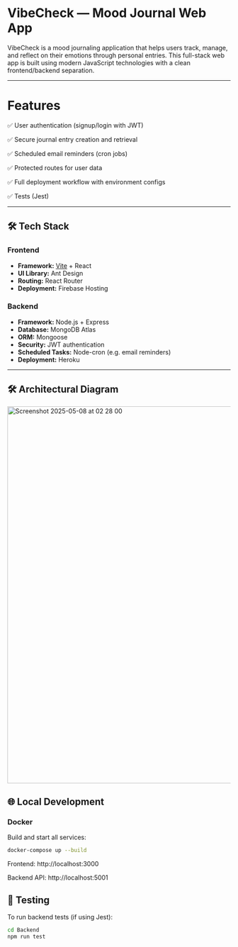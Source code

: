 # VibeCheck — Mood Journal Web App

VibeCheck is a mood journaling application that helps users track, manage, and reflect on their emotions through personal entries. This full-stack web app is built using modern JavaScript technologies with a clean frontend/backend separation.

---

# Features

✅ User authentication (signup/login with JWT)

✅ Secure journal entry creation and retrieval

✅ Scheduled email reminders (cron jobs)

✅ Protected routes for user data

✅ Full deployment workflow with environment configs

✅ Tests (Jest)

---

## 🛠 Tech Stack

### Frontend

- **Framework:** [Vite](https://vitejs.dev/) + React
- **UI Library:** Ant Design
- **Routing:** React Router
- **Deployment:** Firebase Hosting

### Backend

- **Framework:** Node.js + Express
- **Database:** MongoDB Atlas
- **ORM:** Mongoose
- **Security:** JWT authentication
- **Scheduled Tasks:** Node-cron (e.g. email reminders)
- **Deployment:** Heroku

---

## 🛠 Architectural Diagram

<img width="851" alt="Screenshot 2025-05-08 at 02 28 00" src="https://github.com/user-attachments/assets/dd2c0b20-6a93-456a-b4df-ef0c84dfd407" />

## 🌐 Local Development

### Docker

Build and start all services:

```bash
docker-compose up --build
```

Frontend: http://localhost:3000

Backend API: http://localhost:5001

## 🧪 Testing

To run backend tests (if using Jest):

```bash
cd Backend
npm run test
```
